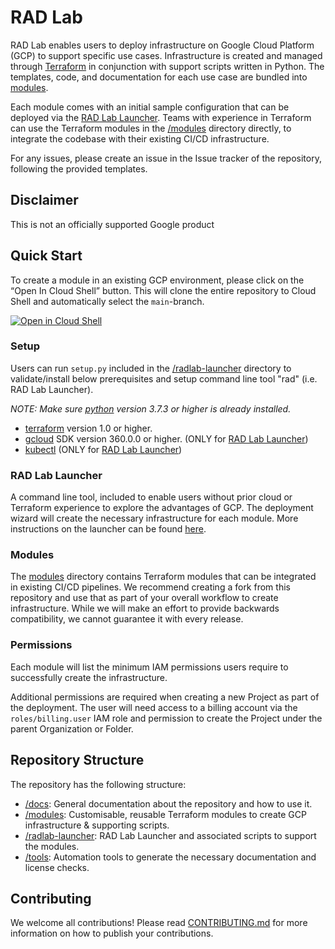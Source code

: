 # RAD Lab

RAD Lab enables users to deploy infrastructure on Google Cloud Platform (GCP) to support specific use cases. Infrastructure is created and managed through [Terraform](https://www.terraform.io/) in conjunction with support scripts written in Python. The templates, code, and documentation for each use case are bundled into [modules](./modules).

Each module comes with an initial sample configuration that can be deployed via the [RAD Lab Launcher](./radlab-launcher). Teams with experience in Terraform can use the Terraform modules in the [/modules](./modules) directory directly, to integrate the codebase with their existing CI/CD infrastructure.

For any issues, please create an issue in the Issue tracker of the repository, following the provided templates.

## Disclaimer

This is not an officially supported Google product

## Quick Start

To create a module in an existing GCP environment, please click on the “Open In Cloud Shell” button.  This will clone the entire repository to Cloud Shell and automatically select the `main`-branch.

[![Open in Cloud Shell](https://gstatic.com/cloudssh/images/open-btn.svg)](https://ssh.cloud.google.com/cloudshell/editor?cloudshell_git_repo=https://github.com/GoogleCloudPlatform/rad-lab&cloudshell_git_branch=main)

    
### Setup
Users can run `setup.py` included in the [/radlab-launcher](./radlab-launcher) directory to validate/install below prerequisites and setup command line tool "rad" (i.e. RAD Lab Launcher).

_NOTE: Make sure [python](https://www.python.org/downloads/) version 3.7.3 or higher is already installed._

* [terraform](https://learn.hashicorp.com/tutorials/terraform/install-cli?in=terraform/gcp-get-started) version 1.0 or higher.
* [gcloud](https://cloud.google.com/sdk/docs/install) SDK version 360.0.0 or higher. (ONLY for [RAD Lab Launcher](./radlab-launcher))
* [kubectl](https://kubernetes.io/docs/reference/kubectl/overview/) (ONLY for [RAD Lab Launcher](./radlab-launcher))


### RAD Lab Launcher
A command line tool, included to enable users without prior cloud or Terraform experience to explore the advantages of GCP.  The deployment wizard will create the necessary infrastructure for each module.  More instructions on the launcher can be found [here](./radlab-launcher).

### Modules

The [modules](./modules) directory contains Terraform modules that can be integrated in existing CI/CD pipelines.  We recommend creating a fork from this repository and use that as part of your overall workflow to create infrastructure.  While we will make an effort to provide backwards compatibility, we cannot guarantee it with every release.

### Permissions

Each module will list the minimum IAM permissions users require to successfully create the infrastructure.

Additional permissions are required when creating a new Project as part of the deployment. The user will need access to a billing account via the `roles/billing.user` IAM role and permission to create the Project under the parent Organization or Folder.

## Repository Structure

The repository has the following structure:
* [/docs](./docs): General documentation about the repository and how to use it.
* [/modules](./modules): Customisable, reusable Terraform modules to create GCP infrastructure & supporting scripts.
* [/radlab-launcher](./radlab-launcher): RAD Lab Launcher and associated scripts to support the modules.
* [/tools](./tools): Automation tools to generate the necessary documentation and license checks.

## Contributing

We welcome all contributions!  Please read [CONTRIBUTING.md](./docs/CONTRIBUTING.md) for more information on how to publish your contributions. 
 
